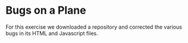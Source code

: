 Bugs on a Plane
====================

For this exercise we downloaded a repository and corrected the various bugs in its HTML and Javascript files.

